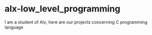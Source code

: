 # alx-low_level_programming
I am a student of Alx, here are our projects concerning C programming language
